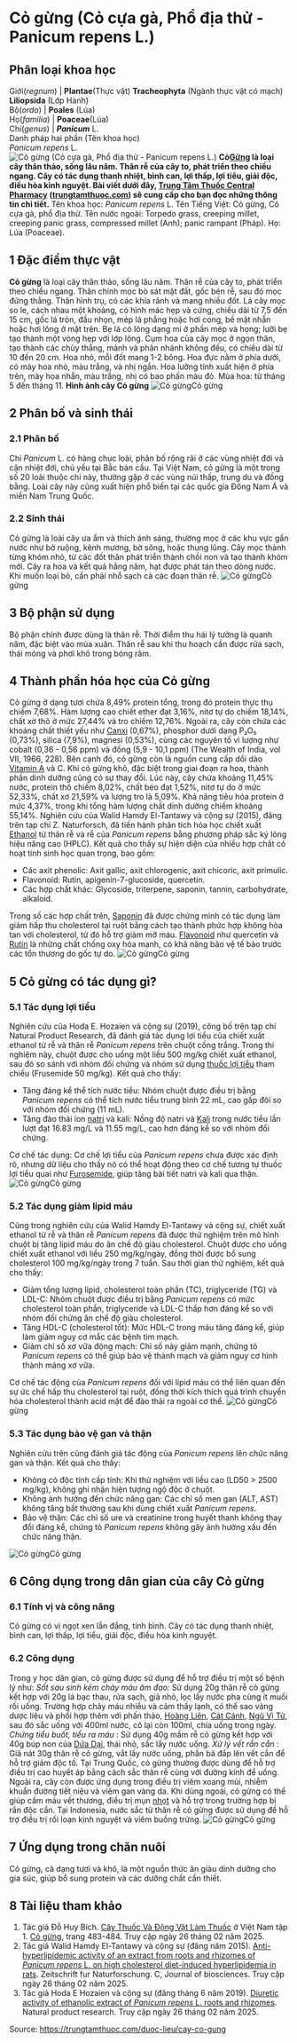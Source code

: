 # Cỏ gừng (Cỏ cựa gà, Phổ địa thử - Panicum repens L.)

Phân loại khoa học  
---  
Giới(_regnum_) |  **Plantae**(Thực vật) **Tracheophyta** (Ngành thực vật có mạch) **Liliopsida** (Lớp Hành)  
Bộ(_ordo_) | **Poales** (Lúa)  
Họ(_familia_) | **Poaceae**(Lúa)  
Chi(_genus_) | _**Panicum**_ L.  
Danh pháp hai phần (Tên khoa học)  
_Panicum repens_ L.  
![Cỏ gừng \(Cỏ cựa gà, Phổ địa thử - Panicum repens L.\)](https://trungtamthuoc.com/images/others/cay-co-gung-1-1722.jpg)
**Cỏ[Gừng](https://trungtamthuoc.com/duoc-lieu/gung-14 "Gừng") là loại cây thân thảo, sống lâu năm. Thân rễ của cây to, phát triển theo chiều ngang. Cây có tác dụng thanh nhiệt, bình can, lợi thấp, lợi tiểu, giải độc, điều hòa kinh nguyệt. Bài viết dưới đây, [Trung Tâm Thuốc Central Pharmacy](https://trungtamthuoc.com/ "Trung Tâm Thuốc Central Pharmacy") ([trungtamthuoc.com](https://trungtamthuoc.com/ "trungtamthuoc.com")) sẽ cung cấp cho bạn đọc những thông tin chi tiết.**
Tên khoa học: _Panicum repens_ L.
Tên Tiếng Việt: Cỏ gừng, Cỏ cựa gà, phổ địa thử.
Tên nước ngoài: Torpedo grass, creeping millet, creeping panic grass, compressed millet (Anh); panic rampant (Pháp).
Họ: Lúa (Poaceae).
##  1 Đặc điểm thực vật
**Cỏ gừng** là loại cây thân thảo, sống lâu năm. Thân rễ của cây to, phát triển theo chiều ngang. Thân chính mọc bò sát mặt đất, gốc bén rễ, sau đó mọc đứng thẳng. Thân hình trụ, có các khía rãnh và mang nhiều đốt. Lá cây mọc so le, cách nhau một khoảng, có hình mác hẹp và cứng, chiều dài từ 7,5 đến 15 cm, gốc lá tròn, đầu nhọn, mép lá phẳng hoặc hơi cong, bề mặt nhẵn hoặc hơi lông ở mặt trên. Bẹ lá có lông dạng mi ở phần mép và họng; lưỡi bẹ tạo thành một vòng hẹp với lớp lông.
Cụm hoa của cây mọc ở ngọn thân, tạo thành các chùy thẳng, mảnh và phân nhánh không đều, có chiều dài từ 10 đến 20 cm. Hoa nhỏ, mỗi đốt mang 1-2 bông. Hoa đực nằm ở phía dưới, có mày hoa nhỏ, màu trắng, và nhị ngắn. Hoa lưỡng tính xuất hiện ở phía trên, mày hoa nhẵn, màu trắng, nhị có bao phấn màu đỏ.
Mùa hoa: từ tháng 5 đến tháng 11.
**Hình ảnh cây Cỏ gừng**
![Cỏ gừng](https://trungtamthuoc.com/images/item/cay-co-gung-2.jpg)Cỏ gừng
##  2 Phân bố và sinh thái
### 2.1 Phân bố
Chi _Panicum_ L. có hàng chục loài, phân bố rộng rãi ở các vùng nhiệt đới và cận nhiệt đới, chủ yếu tại Bắc bán cầu. Tại Việt Nam, cỏ gừng là một trong số 20 loài thuộc chi này, thường gặp ở các vùng núi thấp, trung du và đồng bằng. Loài cây này cũng xuất hiện phổ biến tại các quốc gia Đông Nam Á và miền Nam Trung Quốc.
### 2.2 Sinh thái
Cỏ gừng là loài cây ưa ẩm và thích ánh sáng, thường mọc ở các khu vực gần nước như bờ ruộng, kênh mương, bờ sông, hoặc thung lũng. Cây mọc thành từng khóm nhỏ, từ các đốt thân phát triển thành chồi non và tạo thành khóm mới. Cây ra hoa và kết quả hằng năm, hạt được phát tán theo dòng nước. Khi muốn loại bỏ, cần phải nhổ sạch cả các đoạn thân rễ.
![Cỏ gừng](https://trungtamthuoc.com/images/item/cay-co-gung-3.jpg)Cỏ gừng
##  3 Bộ phận sử dụng
Bộ phận chính được dùng là thân rễ. Thời điểm thu hái lý tưởng là quanh năm, đặc biệt vào mùa xuân. Thân rễ sau khi thu hoạch cần được rửa sạch, thái mỏng và phơi khô trong bóng râm.
##  4 Thành phần hóa học của Cỏ gừng
Cỏ gừng ở dạng tươi chứa 8,49% protein tổng, trong đó protein thực thụ chiếm 7,68%. Hàm lượng cao chiết ether đạt 3,16%, nitơ tự do chiếm 18,14%, chất xơ thô ở mức 27,44% và tro chiếm 12,76%. Ngoài ra, cây còn chứa các khoáng chất thiết yếu như [Canxi](https://trungtamthuoc.com/hoat-chat/canxi "Canxi") (0,67%), phosphor dưới dạng P₂O₅ (0,73%), silica (7,9%), magnesi (0,53%), cùng các nguyên tố vi lượng như cobalt (0,36 - 0,56 ppm) và đồng (5,9 - 10,1 ppm) (The Wealth of India, vol VII, 1966, 228).
Bên cạnh đó, cỏ gừng còn là nguồn cung cấp dồi dào [Vitamin A](https://trungtamthuoc.com/hoat-chat/retinol "Vitamin A") và C.
Khi cỏ gừng khô, đặc biệt trong giai đoạn ra hoa, thành phần dinh dưỡng cũng có sự thay đổi. Lúc này, cây chứa khoảng 11,45% nước, protein thô chiếm 8,02%, chất béo đạt 1,52%, nitơ tự do ở mức 52,33%, chất xơ 21,59% và lượng tro là 5,09%. Khả năng tiêu hóa protein ở mức 4,37%, trong khi tổng hàm lượng chất dinh dưỡng chiếm khoảng 55,14%.
Nghiên cứu của Walid Hamdy El-Tantawy và cộng sự (2015), đăng trên tạp chí Z. Naturforsch, đã tiến hành phân tích hóa học chiết xuất [Ethanol](https://trungtamthuoc.com/hoat-chat/ethanol "Ethanol") từ thân rễ và rễ của _Panicum repens_ bằng phương pháp sắc ký lỏng hiệu năng cao (HPLC). Kết quả cho thấy sự hiện diện của nhiều hợp chất có hoạt tính sinh học quan trọng, bao gồm:
  * Các axit phenolic: Axit gallic, axit chlorogenic, axit chicoric, axit primulic.
  * Flavonoid: Rutin, apigenin-7-glucoside, quercetin.
  * Các hợp chất khác: Glycoside, triterpene, saponin, tannin, carbohydrate, alkaloid.


Trong số các hợp chất trên, [Saponin](https://trungtamthuoc.com/hoat-chat/saponin "Saponin") đã được chứng minh có tác dụng làm giảm hấp thu cholesterol tại ruột bằng cách tạo thành phức hợp không hòa tan với cholesterol, từ đó hỗ trợ giảm mỡ máu. [Flavonoid](https://trungtamthuoc.com/hoat-chat/flavonoid "Flavonoid") như quercetin và [Rutin](https://trungtamthuoc.com/hoat-chat/rutin "Rutin") là những chất chống oxy hóa mạnh, có khả năng bảo vệ tế bào trước các tổn thương do gốc tự do.
![Cỏ gừng](https://trungtamthuoc.com/images/item/cay-co-gung-4.jpg)Cỏ gừng
##  5 Cỏ gừng có tác dụng gì?
### 5.1 Tác dụng lợi tiểu
Nghiên cứu của Hoda E. Hozaien và cộng sự (2019), công bố trên tạp chí Natural Product Research, đã đánh giá tác dụng lợi tiểu của chiết xuất ethanol từ rễ và thân rễ _Panicum repens_ trên chuột cống trắng. Trong thí nghiệm này, chuột được cho uống một liều 500 mg/kg chiết xuất ethanol, sau đó so sánh với nhóm đối chứng và nhóm sử dụng [thuốc lợi tiểu](https://trungtamthuoc.com/thuoc-loi-tieu "thuốc lợi tiểu") tham chiếu (Frusemide 50 mg/kg).
Kết quả cho thấy:
  * Tăng đáng kể thể tích nước tiểu: Nhóm chuột được điều trị bằng _Panicum repens_ có thể tích nước tiểu trung bình 22 mL, cao gấp đôi so với nhóm đối chứng (11 mL).
  * Tăng đào thải ion [natri](https://trungtamthuoc.com/hoat-chat/natri "natri") và kali: Nồng độ natri và [Kali](https://trungtamthuoc.com/hoat-chat/kali "Kali") trong nước tiểu lần lượt đạt 16.83 mg/L và 11.55 mg/L, cao hơn đáng kể so với nhóm đối chứng.


Cơ chế tác dụng: Cơ chế lợi tiểu của _Panicum repens_ chưa được xác định rõ, nhưng dữ liệu cho thấy nó có thể hoạt động theo cơ chế tương tự thuốc lợi tiểu quai như [Furosemide](https://trungtamthuoc.com/hoat-chat/furosemide "Furosemide"), giúp tăng bài tiết natri và kali qua thận.
![Cỏ gừng](https://trungtamthuoc.com/images/item/cay-co-gung-5.jpg)Cỏ gừng
### 5.2 Tác dụng giảm lipid máu
Cũng trong nghiên cứu của Walid Hamdy El-Tantawy và cộng sự, chiết xuất ethanol từ rễ và thân rễ _Panicum repens_ đã được thử nghiệm trên mô hình chuột bị tăng lipid máu do ăn chế độ giàu cholesterol. Chuột được cho uống chiết xuất ethanol với liều 250 mg/kg/ngày, đồng thời được bổ sung cholesterol 100 mg/kg/ngày trong 7 tuần.
Sau thời gian thử nghiệm, kết quả cho thấy:
  * Giảm tổng lượng lipid, cholesterol toàn phần (TC), triglyceride (TG) và LDL-C: Nhóm chuột được điều trị bằng _Panicum repens_ có mức cholesterol toàn phần, triglyceride và LDL-C thấp hơn đáng kể so với nhóm đối chứng ăn chế độ giàu cholesterol.
  * Tăng HDL-C (cholesterol tốt): Mức HDL-C trong máu tăng đáng kể, giúp làm giảm nguy cơ mắc các bệnh tim mạch.
  * Giảm chỉ số xơ vữa động mạch: Chỉ số này giảm mạnh, chứng tỏ _Panicum repens_ có thể giúp bảo vệ thành mạch và giảm nguy cơ hình thành mảng xơ vữa.


Cơ chế tác động của _Panicum repens_ đối với lipid máu có thể liên quan đến sự ức chế hấp thu cholesterol tại ruột, đồng thời kích thích quá trình chuyển hóa cholesterol thành acid mật để đào thải ra ngoài cơ thể.
![Cỏ gừng](https://trungtamthuoc.com/images/item/cay-co-gung-6.jpg)Cỏ gừng
### 5.3 Tác dụng bảo vệ gan và thận
Nghiên cứu trên cũng đánh giá tác động của _Panicum repens_ lên chức năng gan và thận. Kết quả cho thấy:
  * Không có độc tính cấp tính: Khi thử nghiệm với liều cao (LD50 > 2500 mg/kg), không ghi nhận hiện tượng ngộ độc ở chuột.
  * Không ảnh hưởng đến chức năng gan: Các chỉ số men gan (ALT, AST) không tăng bất thường sau khi dùng chiết xuất _Panicum repens_.
  * Bảo vệ thận: Các chỉ số ure và creatinine trong huyết thanh không thay đổi đáng kể, chứng tỏ _Panicum repens_ không gây ảnh hưởng xấu đến chức năng thận.


![Cỏ gừng](https://trungtamthuoc.com/images/item/cay-co-gung-7.jpg)Cỏ gừng
##  6 Công dụng trong dân gian của cây Cỏ gừng
### 6.1 Tính vị và công năng
Cỏ gừng có vị ngọt xen lẫn đắng, tính bình. Cây có tác dụng thanh nhiệt, bình can, lợi thấp, lợi tiểu, giải độc, điều hòa kinh nguyệt.
### 6.2 Công dụng
Trong y học dân gian, cỏ gừng được sử dụng để hỗ trợ điều trị một số bệnh lý như:
_Sốt sau sinh kèm chảy máu âm đạo:_ Sử dụng 20g thân rễ cỏ gừng kết hợp với 20g lá bạc thau, rửa sạch, giã nhỏ, lọc lấy nước pha cùng ít muối rồi uống. Trường hợp chảy máu nhiều và cảm thấy lạnh, có thể sao vàng dược liệu và phối hợp thêm với phấn thảo, [Hoàng Liên](https://trungtamthuoc.com/duoc-lieu/hoang-lien-81 "Hoàng Liên"), [Cát Cánh](https://trungtamthuoc.com/duoc-lieu/cat-canh-74 "Cát Cánh"), [Ngũ Vị Tử](https://trungtamthuoc.com/duoc-lieu/ngu-vi-tu "Ngũ Vị Tử"), sau đó sắc uống với 400ml nước, cô lại còn 100ml, chia uống trong ngày.
_Chứng tiểu buốt, tiểu ra máu_ : Sử dụng 40g mầm rễ cỏ gừng kết hợp với 40g búp non của [Dứa Dại](https://trungtamthuoc.com/duoc-lieu/dua-dai "Dứa Dại"), thái nhỏ, sắc lấy nước uống.
_Xử lý vết rắn cắn_ : Giã nát 30g thân rễ cỏ gừng, vắt lấy nước uống, phần bã đắp lên vết cắn để hỗ trợ giảm độc tố.
Tại Trung Quốc, cỏ gừng thường được dùng để hỗ trợ điều trị cao huyết áp bằng cách sắc thân rễ cùng với đường kính để uống. Ngoài ra, cây còn được ứng dụng trong điều trị viêm xoang mũi, nhiễm khuẩn đường tiết niệu và viêm gan vàng da. Khi dùng ngoài, cỏ gừng có thể giúp cầm máu vết thương, điều trị mụn [nhọt](https://trungtamthuoc.com/bai-viet/nhot "nhọt") và hỗ trợ trong trường hợp bị rắn độc cắn.
Tại Indonesia, nước sắc từ thân rễ cỏ gừng được sử dụng để hỗ trợ điều trị rối loạn kinh nguyệt và viêm buồng trứng.
![Cỏ gừng](https://trungtamthuoc.com/images/item/cay-co-gung-8.jpg)Cỏ gừng
##  7 Ứng dụng trong chăn nuôi
Cỏ gừng, cả dạng tươi và khô, là một nguồn thức ăn giàu dinh dưỡng cho gia súc, giúp bổ sung protein và các dưỡng chất cần thiết.
##  8 Tài liệu tham khảo
  1. Tác giả Đỗ Huy Bích. [Cây Thuốc Và Động Vật Làm Thuốc](https://trungtamthuoc.com/bai-viet/doc-online-va-tai-mien-phi-pdf-sach-cay-thuoc-va-dong-vat-lam-thuoc-o-viet-nam "Cây Thuốc Và Động Vật Làm Thuốc") ở Việt Nam tập 1. [Cỏ gừng](https://trungtamthuoc.com/upload/pdf/cay-thuoc-va-dong-vat-lam-thuoc-tap-1-trungtamthuoc.com.pdf), trang 483-484. Truy cập ngày 26 tháng 02 năm 2025.
  2. Tác giả Walid Hamdy El-Tantawy và cộng sự (đăng năm 2015). [Anti-hyperlipidemic activity of an extract from roots and rhizomes of _Panicum repens_ L. on high cholesterol diet-induced hyperlipidemia in rats](https://doi.org/10.1515/znc-2014-4147). Zeitschrift fur Naturforschung. C, Journal of biosciences. Truy cập ngày 26 tháng 02 năm 2025.
  3. Tác giả Hoda E Hozaien và cộng sự (đăng tháng 6 năm 2019). [Diuretic activity of ethanolic extract of _Panicum repens_ L. roots and rhizomes](https://doi.org/10.1080/14786419.2018.1437440). Natural product research. Truy cập ngày 26 tháng 02 năm 2025.




Source: https://trungtamthuoc.com/duoc-lieu/cay-co-gung